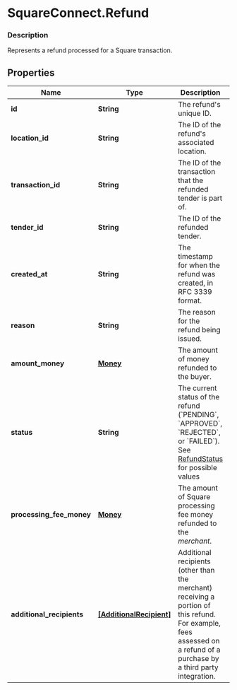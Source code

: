 # SquareConnect.Refund

### Description

Represents a refund processed for a Square transaction.

## Properties
Name | Type | Description | Notes
------------ | ------------- | ------------- | -------------
**id** | **String** | The refund&#39;s unique ID. | 
**location_id** | **String** | The ID of the refund&#39;s associated location. | 
**transaction_id** | **String** | The ID of the transaction that the refunded tender is part of. | 
**tender_id** | **String** | The ID of the refunded tender. | 
**created_at** | **String** | The timestamp for when the refund was created, in RFC 3339 format. | [optional] 
**reason** | **String** | The reason for the refund being issued. | 
**amount_money** | [**Money**](Money.md) | The amount of money refunded to the buyer. | 
**status** | **String** | The current status of the refund (&#x60;PENDING&#x60;, &#x60;APPROVED&#x60;, &#x60;REJECTED&#x60;, or &#x60;FAILED&#x60;). See [RefundStatus](#type-refundstatus) for possible values | 
**processing_fee_money** | [**Money**](Money.md) | The amount of Square processing fee money refunded to the *merchant*. | [optional] 
**additional_recipients** | [**[AdditionalRecipient]**](AdditionalRecipient.md) | Additional recipients (other than the merchant) receiving a portion of this refund. For example, fees assessed on a refund of a purchase by a third party integration. | [optional] 


